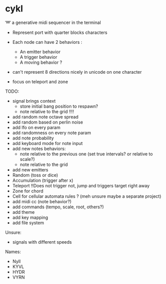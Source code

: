 # cykl
:loop: a generative midi sequencer in the terminal

 - Represent port with quarter blocks characters
 - Each node can have 2 behaviors :
 	- An emitter behavior
 	- A trigger behavior
 	- A moving behavior ?

- can't represent 8 directions nicely in unicode on one character
 - focus on teleport and zone

TODO:
 - signal brings context
   - store initial bang position to respawn?
   - note relative to the grid !!!!
 - add random note octave spread
 - add random based on perlin noise
 - add lfo on every param
 - add randomness on every note param
 - add note probability
 - add keyboard mode for note input
 - add new notes behaviors:
   - note relative to the previous one (set true intervals? or relative to scale?)
   - note relative to the grid
 - add new emitters
  - Random (toss or dice)
  - Accumulation (trigger after x)
  - Teleport !!Does not trigger not, jump and triggers target right away
  - Zone for chord
  - Cell for cellular automata rules ? (meh unsure maybe a separate project)
 - add midi cc (note behavior?)
 - add commands (tempo, scale, root, others?)
 - add theme
 - add key mapping
 - add file system

Unsure:
 - signals with different speeds

Names:
  - Nyll
  - KYVL
  - HYDR
  - VYRN
